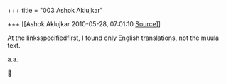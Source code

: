 +++
title = "003 Ashok Aklujkar"

+++
[[Ashok Aklujkar	2010-05-28, 07:01:10 [Source](https://groups.google.com/g/bvparishat/c/glqrOx8TUJU)]]



At the linksspecifiedfirst, I found only English translations, not the muula text.

  

a.a.



